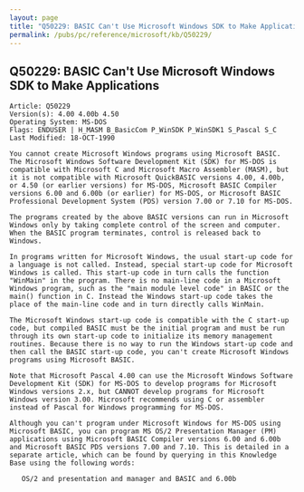 ```yaml
---
layout: page
title: "Q50229: BASIC Can't Use Microsoft Windows SDK to Make Applications"
permalink: /pubs/pc/reference/microsoft/kb/Q50229/
---
```


## Q50229: BASIC Can't Use Microsoft Windows SDK to Make Applications

	Article: Q50229
	Version(s): 4.00 4.00b 4.50
	Operating System: MS-DOS
	Flags: ENDUSER | H_MASM B_BasicCom P_WinSDK P_WinSDK1 S_Pascal S_C
	Last Modified: 18-OCT-1990
	
	You cannot create Microsoft Windows programs using Microsoft BASIC.
	The Microsoft Windows Software Development Kit (SDK) for MS-DOS is
	compatible with Microsoft C and Microsoft Macro Assembler (MASM), but
	it is not compatible with Microsoft QuickBASIC versions 4.00, 4.00b,
	or 4.50 (or earlier versions) for MS-DOS, Microsoft BASIC Compiler
	versions 6.00 and 6.00b (or earlier) for MS-DOS, or Microsoft BASIC
	Professional Development System (PDS) version 7.00 or 7.10 for MS-DOS.
	
	The programs created by the above BASIC versions can run in Microsoft
	Windows only by taking complete control of the screen and computer.
	When the BASIC program terminates, control is released back to
	Windows.
	
	In programs written for Microsoft Windows, the usual start-up code for
	a language is not called. Instead, special start-up code for Microsoft
	Windows is called. This start-up code in turn calls the function
	"WinMain" in the program. There is no main-line code in a Microsoft
	Windows program, such as the "main module level code" in BASIC or the
	main() function in C. Instead the Windows start-up code takes the
	place of the main-line code and in turn directly calls WinMain.
	
	The Microsoft Windows start-up code is compatible with the C start-up
	code, but compiled BASIC must be the initial program and must be run
	through its own start-up code to initialize its memory management
	routines. Because there is no way to run the Windows start-up code and
	then call the BASIC start-up code, you can't create Microsoft Windows
	programs using Microsoft BASIC.
	
	Note that Microsoft Pascal 4.00 can use the Microsoft Windows Software
	Development Kit (SDK) for MS-DOS to develop programs for Microsoft
	Windows versions 2.x, but CANNOT develop programs for Microsoft
	Windows version 3.00. Microsoft recommends using C or assembler
	instead of Pascal for Windows programming for MS-DOS.
	
	Although you can't program under Microsoft Windows for MS-DOS using
	Microsoft BASIC, you can program MS OS/2 Presentation Manager (PM)
	applications using Microsoft BASIC Compiler versions 6.00 and 6.00b
	and Microsoft BASIC PDS versions 7.00 and 7.10. This is detailed in a
	separate article, which can be found by querying in this Knowledge
	Base using the following words:
	
	   OS/2 and presentation and manager and BASIC and 6.00b
